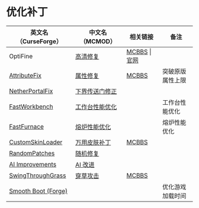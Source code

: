 # 优化补丁

| 英文名（CurseForge）                                                                  | 中文名（MCMOD）                                        | 相关链接                                                                                   | 备注             |
| ------------------------------------------------------------------------------------- | ------------------------------------------------------ | ------------------------------------------------------------------------------------------ | ---------------- |
| OptiFine                                                                              | [高清修复](https://www.mcmod.cn/class/36.html)         | [MCBBS](https://www.mcbbs.net/thread-606019-1-1.html) \| [官网](https://optifine.net/home) |                  |
| [AttributeFix](https://www.curseforge.com/minecraft/mc-mods/attributefix)             | [属性修复](https://www.mcmod.cn/class/2264.html)       | [MCBBS](https://www.mcbbs.net/thread-939188-1-1.html)                                      | 突破原版属性上限 |
| [NetherPortalFix](https://www.curseforge.com/minecraft/mc-mods/netherportalfix)       | [下界传送门修正](https://www.mcmod.cn/class/811.html)  |                                                                                            |                  |
| [FastWorkbench](https://www.curseforge.com/minecraft/mc-mods/fastworkbench)           | [工作台性能优化](https://www.mcmod.cn/class/1486.html) |                                                                                            | 工作台性能优化   |
| [FastFurnace](https://www.curseforge.com/minecraft/mc-mods/fastfurnace)               | [熔炉性能优化](https://www.mcmod.cn/class/1485.html)   |                                                                                            | 熔炉性能优化     |
| [CustomSkinLoader](https://www.curseforge.com/minecraft/mc-mods/customskinloader)     | [万用皮肤补丁](https://www.mcmod.cn/class/883.html)    | [MCBBS](https://www.mcbbs.net/thread-269807-1-1.html)                                      |                  |
| [RandomPatches](https://www.curseforge.com/minecraft/mc-mods/randompatches)           | [随机修复](https://www.mcmod.cn/class/2253.html)       |                                                                                            |                  |
| [AI Improvements](https://www.curseforge.com/minecraft/mc-mods/ai-improvements)       | [AI 改进](https://www.mcmod.cn/class/1480.html)        |                                                                                            |                  |
| [SwingThroughGrass](https://www.curseforge.com/minecraft/mc-mods/swingthroughgrass)   | [穿草攻击](https://www.mcmod.cn/class/1465.html)       | [MCBBS](https://www.mcbbs.net/thread-691271-1-1.html)                                      |                  |
| [Smooth Boot (Forge)](https://www.curseforge.com/minecraft/mc-mods/smooth-boot-forge) |                                                        |                                                                                            | 优化游戏加载时间 |

